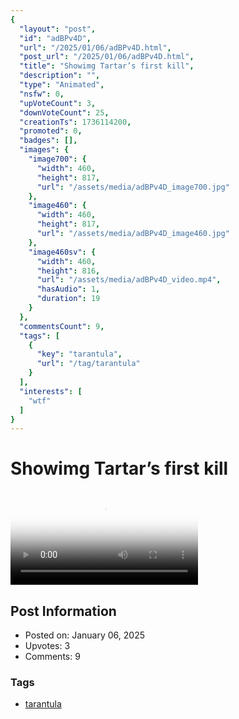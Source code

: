 ```yaml
---
{
  "layout": "post",
  "id": "adBPv4D",
  "url": "/2025/01/06/adBPv4D.html",
  "post_url": "/2025/01/06/adBPv4D.html",
  "title": "Showimg Tartar’s first kill",
  "description": "",
  "type": "Animated",
  "nsfw": 0,
  "upVoteCount": 3,
  "downVoteCount": 25,
  "creationTs": 1736114200,
  "promoted": 0,
  "badges": [],
  "images": {
    "image700": {
      "width": 460,
      "height": 817,
      "url": "/assets/media/adBPv4D_image700.jpg"
    },
    "image460": {
      "width": 460,
      "height": 817,
      "url": "/assets/media/adBPv4D_image460.jpg"
    },
    "image460sv": {
      "width": 460,
      "height": 816,
      "url": "/assets/media/adBPv4D_video.mp4",
      "hasAudio": 1,
      "duration": 19
    }
  },
  "commentsCount": 9,
  "tags": [
    {
      "key": "tarantula",
      "url": "/tag/tarantula"
    }
  ],
  "interests": [
    "wtf"
  ]
}
---
```


# Showimg Tartar’s first kill

<video controls playsinline loop poster="/assets/media/adBPv4D_image460.jpg">
  <source src="/assets/media/adBPv4D_video.mp4" type="video/mp4">
  Your browser does not support the video tag.
</video>

## Post Information

- Posted on: January 06, 2025
- Upvotes: 3
- Comments: 9

### Tags

- [tarantula](/tag/tarantula)
